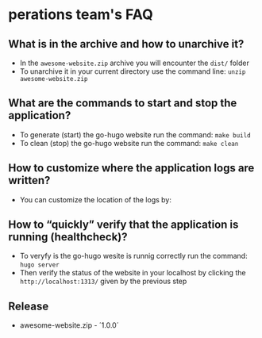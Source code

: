 
# perations team's FAQ

## What is in the archive and how to unarchive it?

* In the `awesome-website.zip` archive you will encounter the `dist/` folder
* To unarchive it in your current directory use the command line:
`unzip awesome-website.zip`

## What are the commands to start and stop the application?

* To generate (start) the go-hugo website run the command: `make build`
* To clean (stop) the go-hugo website run the command: `make clean`

## How to customize where the application logs are written?

* You can customize the location of the logs by:

## How to “quickly” verify that the application is running (healthcheck)?

* To veryfy is the go-hugo wesite is runnig correctly run the command: `hugo server`
* Then verify the status of the website in your localhost by clicking the
`http://localhost:1313/` given by the previous step

## Release
* awesome-website.zip - ´1.0.0´

